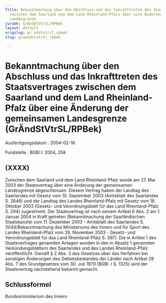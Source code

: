 ```yaml
---
Title: Bekanntmachung über den Abschluss und das Inkrafttreten des Staatsvertrages
  zwischen dem Saarland und dem Land Rheinland-Pfalz über eine Änderung der gemeinsamen
  Landesgrenze
jurabk: GrÄndStVtrSL/RPBek
layout: default
origslug: gr_ndstvtrsl_rpbek
slug: graendstvtrsl_rpbek

---
```


# Bekanntmachung über den Abschluss und das Inkrafttreten des Staatsvertrages zwischen dem Saarland und dem Land Rheinland-Pfalz über eine Änderung der gemeinsamen Landesgrenze (GrÄndStVtrSL/RPBek)

Ausfertigungsdatum
:   2004-02-16

Fundstelle
:   BGBl I: 2004, 258



## (XXXX)

Zwischen dem Saarland und dem Land Rheinland-Pfalz wurde am 27. Mai
2003 der Staatsvertrag über eine Änderung der gemeinsamen Landesgrenze
abgeschlossen. Diesem Vertrag haben der Landtag des Saarlandes mit
Gesetz vom 10. September 2003 (Amtsblatt des Saarlandes S. 2646) und
der Landtag des Landes Rheinland-Pfalz mit Gesetz vom 16. Oktober 2003
(Gesetz- und Verordnungsblatt für das Land Rheinland-Pfalz S. 294)
zugestimmt.
Der Staatsvertrag ist nach seinem Artikel 6 Abs. 2 am 1. Januar 2004
in Kraft getreten (Bekanntmachung der Saarländischen Staatskanzlei vom
11\. Dezember 2003 - Amtsblatt des Saarlandes S. 3044/Bekanntmachung
des Ministeriums des Innern und für Sport des Landes Rheinland-Pfalz
vom 28. November 2003 - Gesetz- und Verordnungsblatt für das Land
Rheinland-Pfalz S. 397).
Die in Artikel 1 des Staatsvertrages genannten Anlagen wurden in den
in Absatz 1 genannten Verkündungsblättern des Saarlandes und des
Landes Rheinland-Pfalz veröffentlicht.
Gemäß § 2 Abs. 3 des Gesetzes über das Verfahren bei sonstigen
Änderungen des Gebietsbestandes der Länder nach Artikel 29 Abs. 7 des
Grundgesetzes vom 30. Juli 1979 (BGBl. I S. 1325) wird der
Staatsvertrag nachstehend bekannt gemacht.


## Schlussformel

Bundesministerium des Innern

